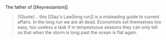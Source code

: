 The father of [[Keynesianism]]

> [!Quote]
> .. this [[Say's Law|long run]] is a misleading guide to current affairs. In the long run we are all dead. Economists set themselves too easy, too useless a task if in tempestuous seasons they can only tell us that when the storm is long past the ocean is flat again.
